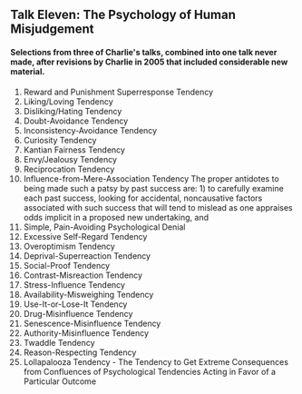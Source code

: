 ## Talk Eleven: The Psychology of Human Misjudgement 
#### Selections from three of Charlie's talks, combined into one talk never made, after revisions by Charlie in 2005 that included considerable new material. 
1. Reward and Punishment Superresponse Tendency
2. Liking/Loving Tendency
3. Disliking/Hating Tendency
4. Doubt-Avoidance Tendency
5. Inconsistency-Avoidance Tendency
6. Curiosity Tendency 
7. Kantian Fairness Tendency
8. Envy/Jealousy Tendency
9. Reciprocation Tendency
10. Influence-from-Mere-Association Tendency
The proper antidotes to being made such a patsy by past success are: 1) to carefully examine each past success, looking for accidental, noncausative factors associated with such success that will tend to mislead as one appraises odds implicit in a proposed new undertaking, and
11. Simple, Pain-Avoiding Psychological Denial
12. Excessive Self-Regard Tendency
13. Overoptimism Tendency
14. Deprival-Superreaction Tendency 
15. Social-Proof Tendency
16. Contrast-Misreaction Tendency
17. Stress-Influence Tendency 
18. Availability-Misweighing Tendency
19. Use-It-or-Lose-It Tendency
20. Drug-Misinfluence Tendency
21. Senescence-Misinfluence Tendency 
22. Authority-Misinfluence Tendency 
23. Twaddle Tendency
24. Reason-Respecting Tendency 
25. Lollapalooza Tendency - The Tendency to Get Extreme Consequences from Confluences of Psychological Tendencies Acting in Favor of a Particular Outcome
